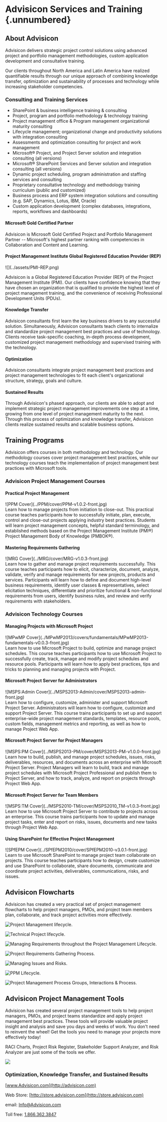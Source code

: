 # Advisicon Services and Training {.unnumbered}

## About Advisicon

Advisicon delivers strategic project control solutions using advanced project
and portfolio management methodologies, custom application development and
consultative training.

Our clients throughout North America and Latin America have realized
quantifiable results through our unique approach of combining knowledge
transfer, optimization and sustainability of processes and technology while
increasing stakeholder competencies.

### Consulting and Training Services

  * SharePoint &amp; business intelligence training &amp; consulting
  * Project, program and portfolio methodology &amp; technology training
  * Project management office &amp; Program management organizational maturity 
    consulting
  * Lifecycle management; organizational change and productivity solutions 
    with integration consulting
  * Assessments and optimization consulting for project and work management 
  * Microsoft&reg; Project, and Project Server solution and integration 
    consulting (all versions)
  * Microsoft&reg; SharePoint Services and Server solution and integration 
    consulting (all versions)
  * Dynamic project scheduling, program administration and staffing services 
    and consulting
  * Proprietary consultative technology and methodology training curriculum 
    (public and customized)
  * Business process and ERP system integration solutions and consulting (e.g. 
    SAP, Dynamics, Lotus, IBM, Oracle)
  * Custom application development (complex databases, integrations, reports, 
    workflows and dashboards)

#### Microsoft Gold Certified Partner

Advisicon is Microsoft Gold Certified Project and Portfolio Management Partner
-- Microsoft's highest partner ranking with competencies in Collaboration and
Content and Learning.

#### Project Management Institute Global Registered Education Provider (REP)

<div class="frontmatter image">
![](../assets/PMI-REP.png)
</div>

Advisicon is a Global Registered Education Provider (REP) of the Project
Management Institute (PMI). Our clients have confidence knowing that they have
chosen an organization that is qualified to provide the highest level of
project management training, and the convenience of receiving Professional
Development Units (PDUs). 

#### Knowledge Transfer

Advisicon consultants first learn the key business drivers to any successful
solution. Simultaneously, Advisicon consultants teach clients to internalize
and standardize project management best practices and use of technology.
Clients receive task-specific coaching, in-depth process development,
customized project management methodology and supervised training with the
technology.

#### Optimization

Advisicon consultants integrate project management best practices and project
management technologies to fit each client's organizational structure,
strategy, goals and culture.

#### Sustained Results

Through Advisicon's phased approach, our clients are able to adopt and
implement strategic project management improvements one step at a time, growing
from one level of project management maturity to the next. Through this process
of optimization and knowledge transfer, Advisicon clients realize sustained
results and scalable business options.

## Training Programs

Advisicon offers courses in both methodology and technology. Our methodology
courses cover project management best practices, while our technology courses
teach the implementation of project management best practices with Microsoft
tools.

### Advisicon Project Management Courses

#### Practical Project Management

<div class="frontmatter image">![PPM Cover](../PPM/cover/PPM-v1.0.2-front.jpg)</div> 
Learn how to manage projects from initiation to close-out. This practical
course teaches participants how to successfully initiate, plan, execute,
control and close-out projects applying industry best practices. Students will
learn project management concepts, helpful standard terminology, and
established methods based on the Project Management Institute (PMI&reg;)
Project Management Body of Knowledge (PMBOK&reg;). 

#### Mastering Requirements Gathering

<div class="frontmatter image">![MRG Cover](../MRG/cover/MRG-v1.0.3-front.jpg)</div>
Learn how to gather and manage project requirements successfully. This course
teaches participants how to elicit, characterize, document, analyze, validate,
verify and manage requirements for new projects, products and services.
Participants will learn how to define and document high-level business
requirements, identify user classes &amp; representatives, select elicitation
techniques, differentiate and prioritize functional &amp; non-functional
requirements from users, identify business rules, and review and verify
requirements with stakeholders.

### Advisicon Technology Courses

#### Managing Projects with Microsoft Project

<div class="frontmatter image">![MPwMP Cover](../MPwMP2013/covers/fundamentals/MPwMP2013-fundamentals-v0.0.3-front.jpg)</div>
Learn how to use Microsoft Project to build, optimize and manage project schedules. This course teaches participants how to use Microsoft Project to successfully create, track, manage and modify project schedules and resource pools. Participants will learn how to apply best practices, tips and tricks to planning and managing projects with Project. 

#### Microsoft Project Server for Administrators

<div class="frontmatter image">![MSPS:Admin Cover](../MSPS2013-Admin/cover/MSPS2013-admin-front.jpg)</div>
Learn how to configure, customize, administer and support Microsoft Project
Server. Administrators will learn how to configure, customize and support
Project Server. This course trains participants to set up and support
enterprise-wide project management standards, templates, resource pools, custom
fields, management metrics and reporting, as well as how to manage Project Web
App.

#### Microsoft Project Server for Project Managers

<div class="frontmatter image">![MSPS:PM Cover](../MSPS2013-PM/cover/MSPS2013-PM-v1.0.0-front.jpg)</div>
Learn how to build, publish, and manage project schedules, issues, risks,
deliverables, resources, and documents across an enterprise with Microsoft
Project Server. Project Managers will learn to build, track and manage project
schedules with Microsoft Project Professional and publish them to Project
Server, and how to track, analyze, and report on projects through Project Web
App.

#### Microsoft Project Server for Team Members

<div class="frontmatter image">![MSPS:TM Cover](../MSPS2010-TM/cover/MSPS2010_TM-v1.0.3-front.jpg)</div>
Learn how to use Microsoft Project Server to contribute to projects across an
enterprise. This course trains participants how to update and manage project
tasks, enter and report on risks, issues, documents and new tasks through
Project Web App.

#### Using SharePoint for Effective Project Management

<div class="frontmatter image">![SPfEPM Cover](../SPfEPM2010/cover/SPfEPM2010-v3.0.1-front.jpg)</div>
Learn to use Microsoft SharePoint to manage project team collaborate on
projects. This course teaches participants how to design, create customize and
use SharePoint to collaborate, share documents, communicate and coordinate
project activities, deliverables, communications, risks, and issues.

## Advisicon Flowcharts

Advisicon has created a very practical set of project management flowcharts to
help project managers, PMOs, and project team members plan, collaborate, and
track project activities more effectively.

![Project Management lifecycle.](../assets/project-management-lifecycle.png)

![Technical Project lifecycle.](../assets/technical-project-lifecycle.png)

![Managing Requirements throughout the Project Management Lifecycle.](../assets/Managing-Requirements-throughout-the-PM-Lifecycle.png)

![Project Requirements Gathering Process.](../assets/Project-Requirements-Gathering-Process.png)

![Managing Issues and Risks.](../assets/Managing-Issues-and-Risks.png)

![PPM Lifecycle.](../assets/Scalability-PPM-Lifecycle.png)

![Project Management Process Groups, Interactions &amp; Process.](../assets/PMBOK-5-Process-Group-Map.png)

## Advisicon Project Management Tools

Advisicon has created several project management tools to help project
managers, PMOs, and project teams standardize and apply project management best
practices. These tools will provide valuable project insight and analysis and
save you days and weeks of work. You don't need to reinvent the wheel! Get the
tools you need to manage your projects more effectively today!

RACI Charts, Project Risk Register, Stakeholder Support Analyzer, and Risk
Analyzer are just some of the tools we offer.

![](../assets/PM-Tools.png)

### Optimization, Knowledge Transfer, and Sustained Results

[www.Advisicon.com](http://advisicon.com)

Web Store: [http://store.advisicon.com](http://store.advisicon.com)

email: [Info@Advisicon.com](mailto:info@advisicon.com)

Toll free: <a rel="tel" href="tel:+18663623847">1.866.362.3847</a>


